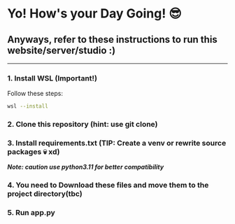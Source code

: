# Yo! How's your Day Going! 😎

## Anyways, refer to these instructions to run this website/server/studio :)

---

### 1. Install WSL (Important!)

Follow these steps:

```bash
wsl --install
```
### 2. Clone this repository (hint: use git clone)
### 3. Install requirements.txt (TIP: Create a venv or rewrite source packages 💀 xd)
***Note: caution use python3.11 for better compatibility*** 
### 4. You need to Download these files and move them to the project directory(tbc)
### 5. Run app.py

